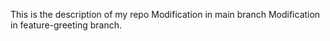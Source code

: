 This is the description of my repo
Modification in main branch
 Modification in feature-greeting branch.
